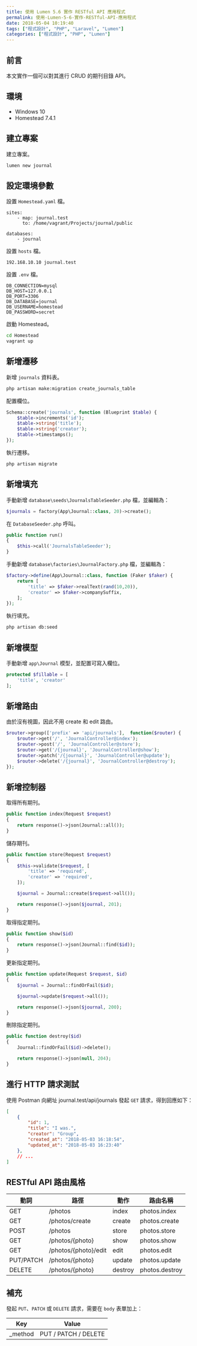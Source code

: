 ```yaml
---
title: 使用 Lumen 5.6 實作 RESTful API 應用程式
permalink: 使用-Lumen-5-6-實作-RESTful-API-應用程式
date: 2018-05-04 10:19:40
tags: ["程式設計", "PHP", "Laravel", "Lumen"]
categories: ["程式設計", "PHP", "Lumen"]
---
```


## 前言

本文實作一個可以對其進行 CRUD 的期刊目錄 API。

## 環境

- Windows 10
- Homestead 7.4.1

## 建立專案

建立專案。

```BASH
lumen new journal
```

## 設定環境參數

設置 `Homestead.yaml` 檔。

```ENV
sites:
    - map: journal.test
      to: /home/vagrant/Projects/journal/public

databases:
    - journal
```

設置 `hosts` 檔。

```ENV
192.168.10.10 journal.test
```

設置 `.env` 檔。

```ENV
DB_CONNECTION=mysql
DB_HOST=127.0.0.1
DB_PORT=3306
DB_DATABASE=journal
DB_USERNAME=homestead
DB_PASSWORD=secret
```

啟動 Homestead。

```BASH
cd Homestead
vagrant up
```

## 新增遷移

新增 `journals` 資料表。

```BASH
php artisan make:migration create_journals_table
```

配置欄位。

```PHP
Schema::create('journals', function (Blueprint $table) {
    $table->increments('id');
    $table->string('title');
    $table->string('creator');
    $table->timestamps();
});
```

執行遷移。

```BASH
php artisan migrate
```

## 新增填充

手動新增 `database\seeds\JournalsTableSeeder.php` 檔，並編輯為：

```PHP
$journals = factory(App\Journal::class, 20)->create();
```

在 `DatabaseSeeder.php` 呼叫。

```PHP
public function run()
{
    $this->call('JournalsTableSeeder');
}
```

手動新增 `database\factories\JournalFactory.php` 檔，並編輯為：

```PHP
$factory->define(App\Journal::class, function (Faker $faker) {
    return [
        'title' => $faker->realText(rand(10,20)),
        'creator' => $faker->companySuffix,
    ];
});
```

執行填充。

```BASH
php artisan db:seed
```

## 新增模型

手動新增 `app\Journal` 模型，並配置可寫入欄位。

```PHP
protected $fillable = [
    'title', 'creator'
];
```

## 新增路由

由於沒有視圖，因此不用 create 和 edit 路由。

```PHP
$router->group(['prefix' => 'api/journals'],  function($router) {
    $router->get('/', 'JournalController@index');
    $router->post('/', 'JournalController@store');
    $router->get('/{journal}', 'JournalController@show');
    $router->patch('/{journal}', 'JournalController@update');
    $router->delete('/{journal}', 'JournalController@destroy');
});
```

## 新增控制器

取得所有期刊。

```PHP
public function index(Request $request)
{
    return response()->json(Journal::all());
}
```

儲存期刊。

```PHP
public function store(Request $request)
{
    $this->validate($request, [
        'title' => 'required',
        'creator' => 'required',
    ]);

    $journal = Journal::create($request->all());

    return response()->json($journal, 201);
}
```

取得指定期刊。

```PHP
public function show($id)
{
    return response()->json(Journal::find($id));
}
```

更新指定期刊。

```PHP
public function update(Request $request, $id)
{
    $journal = Journal::findOrFail($id);

    $journal->update($request->all());

    return response()->json($journal, 200);
}
```

刪除指定期刊。

```PHP
public function destroy($id)
{
    Journal::findOrFail($id)->delete();

    return response()->json(null, 204);
}
```

## 進行 HTTP 請求測試

使用 Postman 向網址 journal.test/api/journals 發起 `GET` 請求，得到回應如下：

```JSON
[
    {
        "id": 1,
        "title": "I was.",
        "creator": "Group",
        "created_at": "2018-05-03 16:18:54",
        "updated_at": "2018-05-03 16:23:40"
    },
    // ...
]
```

## RESTful API 路由風格

| 動詞 | 路徑 | 動作 | 路由名稱 |
| --- | --- | --- | --- |
| GET | /photos | index | photos.index |
| GET | /photos/create | create | photos.create |
| POST | /photos | store | photos.store |
| GET | /photos/{photo} | show | photos.show |
| GET | /photos/{photo}/edit | edit | photos.edit |
| PUT/PATCH | /photos/{photo} | update | photos.update |
| DELETE | /photos/{photo} | destroy | photos.destroy |

## 補充

發起 `PUT`、`PATCH` 或 `DELETE` 請求，需要在 `body` 表單加上：

| Key | Value |
| --- | --- |
| _method | PUT / PATCH / DELETE |
